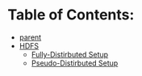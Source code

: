 # Table of Contents:

+ [parent](./../../setup-docs/)
+ [HDFS](./)
    + [Fully-Distirbuted Setup](./HDFS%20Full-Distributed%20Setup.md)
    + [Pseudo-Distirbuted Setup](./HDFS%20Pseudo-Distributed%20Setup.md)
